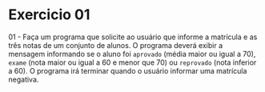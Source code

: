 # Exercicio 01

01 - Faça um programa que solicite ao usuário que informe a matrícula e as três notas de um conjunto de alunos. O programa deverá exibir a mensagem informando se o aluno foi `aprovado` (média maior ou igual a 70), `exame` (nota maior ou igual a 60 e menor que 70) ou `reprovado` (nota inferior a 60). O programa irá terminar quando o usuário informar uma matrícula negativa. 